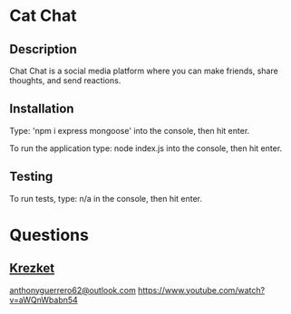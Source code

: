 # Cat Chat 
    
## Description
Chat Chat is a social media platform where you can make friends, share thoughts, and send reactions.  
    
## Installation
Type: 'npm i express mongoose' into the console, then hit enter.
    
To run the application type: node index.js into the console, then hit enter.
    
## Testing
To run tests, type: n/a in the console, then hit enter.
        
# Questions
## [Krezket](https://github.com/krezket) 
anthonyguerrero62@outlook.com
https://www.youtube.com/watch?v=aWQnWbabn54
